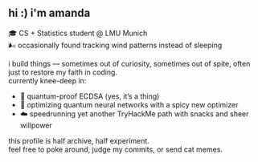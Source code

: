 ## hi :) i'm amanda

🎓 CS + Statistics student @ LMU Munich  
🌬️ occasionally found tracking wind patterns instead of sleeping

i build things — sometimes out of curiosity, sometimes out of spite, often just to restore my faith in coding.  
currently knee-deep in:  
- 🔐 quantum-proof ECDSA (yes, it’s a thing)  
- 🤖 optimizing quantum neural networks with a spicy new optimizer  
- ☁️ speedrunning yet another TryHackMe path with snacks and sheer willpower

this profile is half archive, half experiment.  
feel free to poke around, judge my commits, or send cat memes.
